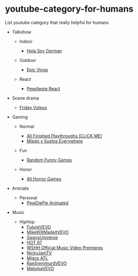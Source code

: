 # youtube-category-for-humans
List youtube category that really helpful for humans

- Talkshow
    - Indoor
        - [Hola Soy German](https://)
    - Outdoor
        - [Epic Vlogs](https://www.youtube.com/playlist?list=PL438YTl8SZFC04A5PgpJcuDwu8ZR6Fii6)

    - React
        - [Pewdiepie React](https://www.youtube.com/playlist?list=PLYH8WvNV1YEnvURRShYIOajg3Fh3R0-Q5)

- Scene drama
    - [Friday Videos](https://www.youtube.com/playlist?list=PLShD8ZZW7qjnKyDrH_9YhAf9qv8sUgh1Y)

- Gaming
    
    - Normal
        - [All Finished Playthroughs (CLICK ME)](https://www.youtube.com/playlist?list=PLYH8WvNV1YEk6pSuc9uiXSaUJ20Xspnzo)
        - [Miedo y Sustos Everywhere](https://www.youtube.com/playlist?list=PL354100F1A453CC91)

    - Fun 
        - [Random Funny Games](https://)

    - Honor
        - [All Horror Games](https://)

- Animate
    - Personal
        - [PewDiePie Animated](https://www.youtube.com/playlist?list=PLYH8WvNV1YEm2EnMpNUYS3nxny7KBK5T-)

- Music

    - HipHop
        - [FutureVEVO](https://www.youtube.com/user/FutureVEVO)
        - [MikeWillMadeitVEVO](https://www.youtube.com/user/MikeWillMadeitVEVO)
        - [SwaysUniverse](https://www.youtube.com/user/SwaysUniverse/)
        - [HOT 97](https://www.youtube.com/user/HOT97NY)
        - [WSHH Official Music Video Premieres](https://www.youtube.com/watch?v=JmoxAAI6pYA&list=PLcK0neBMyFxSpYgDfKCsHRwgxlN-Tnt9D)
        - [NickyJamTV](https://www.youtube.com/user/NickyJamTV)
        - [Migos ATL](https://www.youtube.com/user/Migosatl)
        - [RaeSremmurdVEVO](https://www.youtube.com/user/RaeSremmurdVEVO)
        - [MalumaVEVO](https://www.youtube.com/user/MalumaVEVO)
